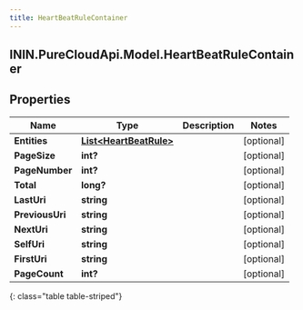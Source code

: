 ```yaml
---
title: HeartBeatRuleContainer
---
```

## ININ.PureCloudApi.Model.HeartBeatRuleContainer

## Properties

|Name | Type | Description | Notes|
|------------ | ------------- | ------------- | -------------|
| **Entities** | [**List&lt;HeartBeatRule&gt;**](HeartBeatRule.html) |  | [optional] |
| **PageSize** | **int?** |  | [optional] |
| **PageNumber** | **int?** |  | [optional] |
| **Total** | **long?** |  | [optional] |
| **LastUri** | **string** |  | [optional] |
| **PreviousUri** | **string** |  | [optional] |
| **NextUri** | **string** |  | [optional] |
| **SelfUri** | **string** |  | [optional] |
| **FirstUri** | **string** |  | [optional] |
| **PageCount** | **int?** |  | [optional] |
{: class="table table-striped"}


